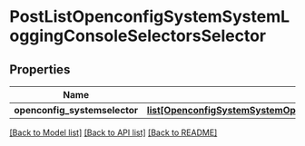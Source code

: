 # PostListOpenconfigSystemSystemLoggingConsoleSelectorsSelector

## Properties
Name | Type | Description | Notes
------------ | ------------- | ------------- | -------------
**openconfig_systemselector** | [**list[OpenconfigSystemSystemOpenconfigsystemsystemLoggingConsoleSelectorsSelector]**](OpenconfigSystemSystemOpenconfigsystemsystemLoggingConsoleSelectorsSelector.md) |  | [optional] 

[[Back to Model list]](../README.md#documentation-for-models) [[Back to API list]](../README.md#documentation-for-api-endpoints) [[Back to README]](../README.md)


